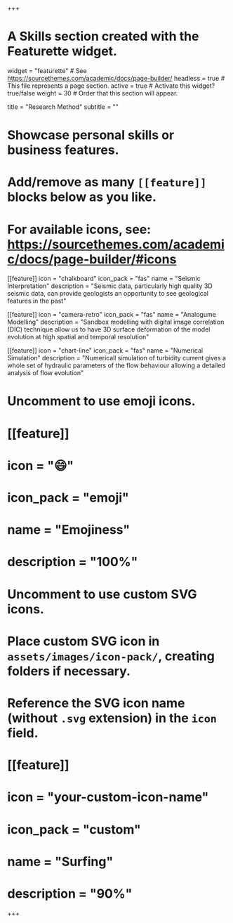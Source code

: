 +++
# A Skills section created with the Featurette widget.
widget = "featurette"  # See https://sourcethemes.com/academic/docs/page-builder/
headless = true  # This file represents a page section.
active = true  # Activate this widget? true/false
weight = 30  # Order that this section will appear.

title = "Research Method"
subtitle = ""

# Showcase personal skills or business features.
# 
# Add/remove as many `[[feature]]` blocks below as you like.
# 
# For available icons, see: https://sourcethemes.com/academic/docs/page-builder/#icons

[[feature]]
  icon = "chalkboard"
  icon_pack = "fas"
  name = "Seismic Interpretation"
  description = "Seismic data, particularly high quality 3D seismic data, can provide geologists an opportunity to see geological features in the past"
  
[[feature]]
  icon = "camera-retro"
  icon_pack = "fas"
  name = "Analogume Modelling"
  description = "Sandbox modelling with digital image correlation (DIC) technique allow us to have 3D surface deformation of the model evolution at high spatial and temporal resolution"  
  
[[feature]]
  icon = "chart-line"
  icon_pack = "fas"
  name = "Numerical Simulation"
  description = "Numericall simulation of turbidity current gives a whole set of hydraulic parameters of the flow behaviour allowing a detailed analysis of flow evolution"

# Uncomment to use emoji icons.
# [[feature]]
#  icon = ":smile:"
#  icon_pack = "emoji"
#  name = "Emojiness"
#  description = "100%"  

# Uncomment to use custom SVG icons.
# Place custom SVG icon in `assets/images/icon-pack/`, creating folders if necessary.
# Reference the SVG icon name (without `.svg` extension) in the `icon` field.
# [[feature]]
#  icon = "your-custom-icon-name"
#  icon_pack = "custom"
#  name = "Surfing"
#  description = "90%"

+++
